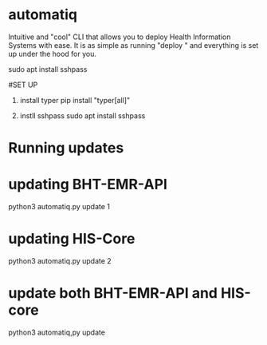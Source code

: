 # automatiq
Intuitive and "cool" CLI that allows you to deploy Health Information Systems with ease. It is as simple as running "deploy <app>" and everything is set up under the hood for you. 


sudo apt install sshpass

#SET UP
1. install typer
   pip install "typer[all]"
   
2. instll sshpass
   sudo apt install sshpass

# Running updates
# updating BHT-EMR-API
  python3 automatiq.py update 1
# updating HIS-Core
  python3 automatiq.py update 2
# update both BHT-EMR-API and HIS-core
  python3 automatiq,py update